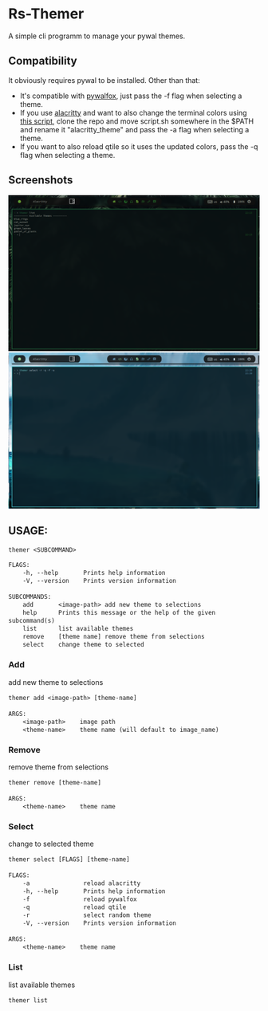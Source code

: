 # Rs-Themer

A simple cli programm to manage your pywal themes.

## Compatibility

It obviously requires pywal to be installed.
Other than that:
- It's compatible with [pywalfox](https://github.com/Frewacom/pywalfox), just pass the -f flag when selecting a theme.
- If you use [alacritty](https://github.com/alacritty/alacritty) and want to also change the terminal colors using [this script](https://github.com/egeesin/alacritty-color-export), clone the repo and move script.sh somewhere in the $PATH and rename it "alacritty_theme" and pass the -a flag when selecting a theme.
- If you want to also reload qtile so it uses the updated colors, pass the -q flag when selecting a theme.

## Screenshots

![list showcase](screenshots/list.png)
![random](screenshots/random_change.png)

## USAGE:
```
themer <SUBCOMMAND>
```
```
FLAGS:
    -h, --help       Prints help information
    -V, --version    Prints version information

SUBCOMMANDS:
    add       <image-path> add new theme to selections
    help      Prints this message or the help of the given subcommand(s)
    list      list available themes
    remove    [theme name] remove theme from selections
    select    change theme to selected
```

### Add

add new theme to selections 

```
themer add <image-path> [theme-name]

ARGS:
    <image-path>    image path
    <theme-name>    theme name (will default to image_name)
```

### Remove

remove theme from selections
```
themer remove [theme-name]

ARGS:
    <theme-name>    theme name
```

### Select


change to selected theme

```
themer select [FLAGS] [theme-name]

FLAGS:
    -a               reload alacritty
    -h, --help       Prints help information
    -f               reload pywalfox
    -q               reload qtile
    -r               select random theme
    -V, --version    Prints version information

ARGS:
    <theme-name>    theme name
```

### List

list available themes

```
themer list
```